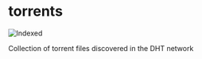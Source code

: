 torrents 
========
![Indexed](https://img.shields.io/badge/indexed-156505-blue)

Collection of torrent files discovered in the DHT network
